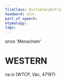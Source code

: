 ```yaml
---
fileClass: DictionaryEntry
headword: מנחם
part_of_speech: 
etymology: 
tags: 
---
```

מנחם
'Menachem'

WESTERN
========

naːxi {WTCP, Vác, 47197}